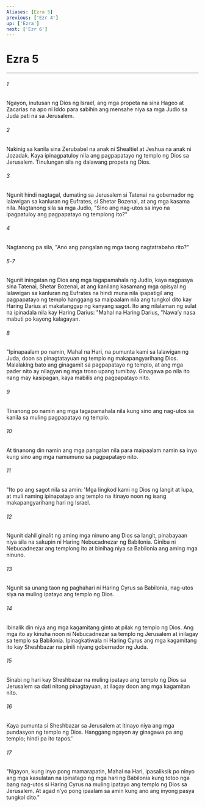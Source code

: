 ```yaml
---
Aliases: [Ezra 5]
previous: ['Ezr 4']
up: ['Ezra']
next: ['Ezr 6']
---
```

# Ezra 5

***

###### 1
Ngayon, inutusan ng Dios ng Israel, ang mga propeta na sina Hageo at Zacarias na apo ni Iddo para sabihin ang mensahe niya sa mga Judio sa Juda pati na sa Jerusalem. 

###### 2
Nakinig sa kanila sina Zerubabel na anak ni Shealtiel at Jeshua na anak ni Jozadak. Kaya ipinagpatuloy nila ang pagpapatayo ng templo ng Dios sa Jerusalem. Tinulungan sila ng dalawang propeta ng Dios. 

###### 3
Ngunit hindi nagtagal, dumating sa Jerusalem si Tatenai na gobernador ng lalawigan sa kanluran ng Eufrates, si Shetar Bozenai, at ang mga kasama nila. Nagtanong sila sa mga Judio, "Sino ang nag-utos sa inyo na ipagpatuloy ang pagpapatayo ng templong ito?" 

###### 4
Nagtanong pa sila, "Ano ang pangalan ng mga taong nagtatrabaho rito?" 

###### 5-7
Ngunit iningatan ng Dios ang mga tagapamahala ng Judio, kaya nagpasya sina Tatenai, Shetar Bozenai, at ang kanilang kasamang mga opisyal ng lalawigan sa kanluran ng Eufrates na hindi muna nila ipapatigil ang pagpapatayo ng templo hanggang sa maipaalam nila ang tungkol dito kay Haring Darius at makatanggap ng kanyang sagot. Ito ang nilalaman ng sulat na ipinadala nila kay Haring Darius: "Mahal na Haring Darius, "Nawaʼy nasa mabuti po kayong kalagayan. 

###### 8
"Ipinapaalam po namin, Mahal na Hari, na pumunta kami sa lalawigan ng Juda, doon sa pinagtatayuan ng templo ng makapangyarihang Dios. Malalaking bato ang ginagamit sa pagpapatayo ng templo, at ang mga pader nito ay nilagyan ng mga troso upang tumibay. Ginagawa po nila ito nang may kasipagan, kaya mabilis ang pagpapatayo nito. 

###### 9
Tinanong po namin ang mga tagapamahala nila kung sino ang nag-utos sa kanila sa muling pagpapatayo ng templo. 

###### 10
At tinanong din namin ang mga pangalan nila para maipaalam namin sa inyo kung sino ang mga namumuno sa pagpapatayo nito. 

###### 11
"Ito po ang sagot nila sa amin: 'Mga lingkod kami ng Dios ng langit at lupa, at muli naming ipinapatayo ang templo na itinayo noon ng isang makapangyarihang hari ng Israel. 

###### 12
Ngunit dahil ginalit ng aming mga ninuno ang Dios sa langit, pinabayaan niya sila na sakupin ni Haring Nebucadnezar ng Babilonia. Giniba ni Nebucadnezar ang templong ito at binihag niya sa Babilonia ang aming mga ninuno. 

###### 13
Ngunit sa unang taon ng paghahari ni Haring Cyrus sa Babilonia, nag-utos siya na muling ipatayo ang templo ng Dios. 

###### 14
Ibinalik din niya ang mga kagamitang ginto at pilak ng templo ng Dios. Ang mga ito ay kinuha noon ni Nebucadnezar sa templo ng Jerusalem at inilagay sa templo sa Babilonia. Ipinagkatiwala ni Haring Cyrus ang mga kagamitang ito kay Sheshbazar na pinili niyang gobernador ng Juda. 

###### 15
Sinabi ng hari kay Sheshbazar na muling ipatayo ang templo ng Dios sa Jerusalem sa dati nitong pinagtayuan, at ilagay doon ang mga kagamitan nito. 

###### 16
Kaya pumunta si Sheshbazar sa Jerusalem at itinayo niya ang mga pundasyon ng templo ng Dios. Hanggang ngayon ay ginagawa pa ang templo; hindi pa ito tapos.' 

###### 17
"Ngayon, kung inyo pong mamarapatin, Mahal na Hari, ipasaliksik po ninyo ang mga kasulatan na ipinatago ng mga hari ng Babilonia kung totoo nga bang nag-utos si Haring Cyrus na muling ipatayo ang templo ng Dios sa Jerusalem. At agad nʼyo pong ipaalam sa amin kung ano ang inyong pasya tungkol dito."
